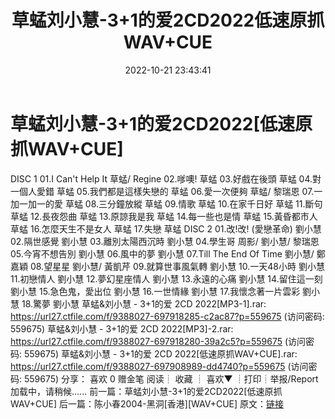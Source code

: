 ﻿---
title: 草蜢刘小慧-3+1的爱2CD2022低速原抓WAV+CUE
date: 2022-10-21 23:43:41
categories: 新碟专辑、稀有等精品
tags: 华语中文
---
# 草蜢刘小慧-3+1的爱2CD2022[低速原抓WAV+CUE]

DISC 1
01.I Can't Help It 草蜢/ Regine
02.嗲噢! 草蜢
03.好戲在後頭 草蜢
04.對一個人愛錯 草蜢
05.我們都是這樣失戀的 草蜢
06.愛一次便夠 草蜢/ 黎瑞恩
07.一加一加一的愛 草蜢
08.三分鐘放縱 草蜢
09.情歌 草蜢
10.在家千日好 草蜢
11.斷句 草蜢
12.長夜怨曲 草蜢
13.原諒我是我 草蜢
14.每一些也是情 草蜢
15.黃昏都市人 草蜢
16.怎麼天生不是女人 草蜢
17.失戀 草蜢
DISC 2
01.改!改! (愛戀革命) 劉小慧
02.隔世感覺 劉小慧
03.離別太陽西沉時 劉小慧
04.學生哥 周影/ 劉小慧/ 黎瑞恩
05.今宵不想告別 劉小慧
06.風中的夢 劉小慧
07.Till The End Of Time 劉小慧/ 鄭嘉穎
08.望星星 劉小慧/ 黃凱芹
09.就算世事風氣轉 劉小慧
10.一天48小時 劉小慧
11.初戀情人 劉小慧
12.夢幻星座情人 劉小慧
13.永遠的心痛 劉小慧
14.留住這一刻 劉小慧
15.急色鬼，愛出位 劉小慧
16.一世情緣 劉小慧
17.我懷念著一片雲彩 劉小慧
18.驚夢 劉小慧
草蜢&刘小慧 - 3+1的爱 2CD 2022[MP3-1].rar: https://url27.ctfile.com/f/9388027-697918285-c2ac87?p=559675
(访问密码: 559675)
草蜢&刘小慧 - 3+1的爱 2CD 2022[MP3]-2.rar: https://url27.ctfile.com/f/9388027-697918280-39a2c5?p=559675
(访问密码: 559675)
草蜢&刘小慧 - 3+1的爱 2CD 2022[低速原抓WAV+CUE].rar: https://url27.ctfile.com/f/9388027-697908989-dd4740?p=559675
(访问密码: 559675)
分享：
喜欢
0
赠金笔
阅读┊
收藏
┊
喜欢▼
┊打印┊举报/Report
加载中，请稍候......
前一篇：草蜢刘小慧-3+1的爱2CD2022[低速原抓WAV+CUE]
后一篇：陈小春2004-黑洞[香港][WAV+CUE]
原文：[链接](https://blog.sina.com.cn/s/blog_1647c7e7601030zz1.html)